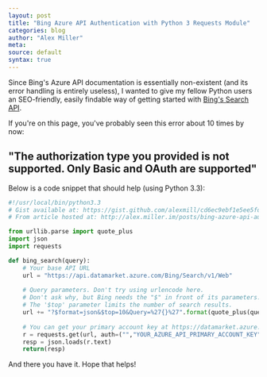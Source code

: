 ```yaml
---
layout: post
title: "Bing Azure API Authentication with Python 3 Requests Module"
categories: blog
author: "Alex Miller"
meta:
source: default
syntax: true
---
```


Since Bing's Azure API documentation is essentially non-existent (and its error handling is entirely useless), I wanted to give my fellow Python users an SEO-friendly, easily findable way of getting started with [Bing's Search API](https://datamarket.azure.com/dataset/bing/search).

If you're on this page, you've probably seen this error about 10 times by now:

## "The authorization type you provided is not supported.  Only Basic and OAuth are supported"

Below is a code snippet that should help (using Python 3.3):

```python
#!/usr/local/bin/python3.3
# Gist available at: https://gist.github.com/alexmill/cd6ec9ebf1e5ee5fd314
# From article hosted at: http://alex.miller.im/posts/bing-azure-api-authentication-python-requests/

from urllib.parse import quote_plus
import json
import requests

def bing_search(query):
    # Your base API URL
    url = "https://api.datamarket.azure.com/Bing/Search/v1/Web"
    
    # Query parameters. Don't try using urlencode here.
    # Don't ask why, but Bing needs the "$" in front of its parameters.
    # The '$top' parameter limits the number of search results.
    url += "?$format=json&$top=10&Query=%27{}%27".format(quote_plus(query))
    
    # You can get your primary account key at https://datamarket.azure.com/account
    r = requests.get(url, auth=("","YOUR_AZURE_API_PRIMARY_ACCOUNT_KEY"))
    resp = json.loads(r.text)
    return(resp)
```

And there you have it. Hope that helps!
